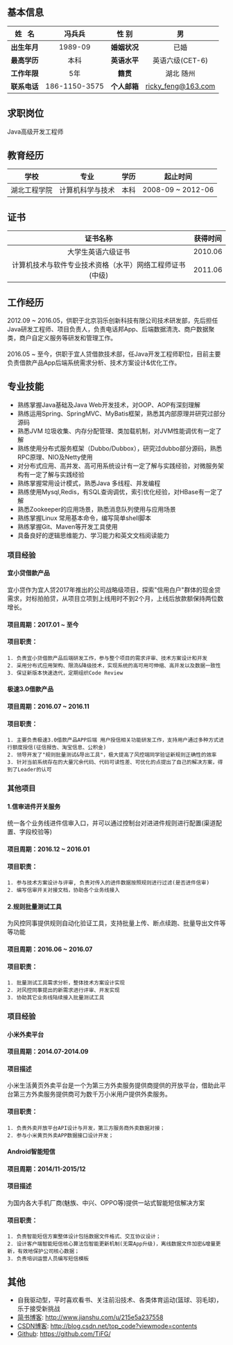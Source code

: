 ## 基本信息
|姓   名 | 冯兵兵 | 性  别 | 男 |
| :----: | :----: | :----: | :----: |
| **出生年月** | 1989-09 | **婚姻状况** | 已婚 |
| **最高学历** | 本科 | **英语水平** | 英语六级(CET-6) |
| **工作年限** | 5年 | **籍贯** | 湖北 随州 |
| **联系电话** | 186-1150-3575 | **个人邮箱** | ricky_feng@163.com |

## 求职岗位
Java高级开发工程师

## 教育经历
|学校 | 专业 | 学历 | 起止时间 |
| :----: | :----: | :----: | :----: |
| 湖北工程学院 | 计算机科学与技术 | 本科 | 2008-09 ~ 2012-06 |

## 证书
| 证书名称 | 获得时间 |
| :----: | :----: |
| 大学生英语六级证书 | 2010.06| 
| 计算机技术与软件专业技术资格（水平）网络工程师证书(中级)| 2011.06| 

## 工作经历
2012.09 ~ 2016.05，供职于北京羽乐创新科技有限公司技术研发部，先后担任Java研发工程师、项目负责人，负责电话邦App、后端数据清洗、商户数据聚类，商户自定义服务等研发和管理工作。
<br>
<br>
2016.05 ~ 至今，供职于宜人贷借款技术部，任Java开发工程师职位，目前主要负责借款产品App后端系统需求分析、技术方案设计&优化工作。

## 专业技能
* 熟练掌握Java基础及Java Web开发技术，对OOP、AOP有深刻理解
* 熟练运用Spring、SpringMVC、MyBatis框架，熟悉其内部原理并研究过部分源码
* 熟悉JVM 垃圾收集、内存分配管理、类加载机制，对JVM性能调优有一定了解
* 熟练使用分布式服务框架（Dubbo/Dubbox），研究过dubbo部分源码，熟悉RPC原理、NIO及Netty使用
* 对分布式应用、高并发、高可用系统设计有一定了解与实践经验，对微服务架构有一定了解与实践经验
* 熟练掌握常用设计模式，熟悉Java 多线程、并发编程
* 熟练使用Mysql,Redis，有SQL查询调优，索引优化经验，对HBase有一定了解
* 熟悉Zookeeper的应用场景，熟悉消息队列使用与应用场景
* 熟练掌握Linux 常用基本命令，编写简单shell脚本
* 熟练掌握Git、Maven等开发工具使用
* 具备良好的逻辑思维能力、学习能力和英文文档阅读能力


### 项目经验
#### 宜小贷借款产品
宜小贷作为宜人贷2017年推出的公司战略级项目，探索"信用白户"群体的现金贷需求，対标拍拍贷，从项目立项到上线用时不到2个月，上线后放款额保持两位数增长。
#### 项目周期：2017.01 ~ 至今
#### 项目职责：
	1. 负责宜小贷借款产品后端研发工作，参与整个项目的需求评审、技术方案设计和开发
	2. 采用分布式应用架构、限流&降级技术，实现系统的高可用可伸缩、高并发以及数据一致性
	3. 保证新版本快速迭代，定期组织Code Review

#### 极速3.0借款产品
#### 项目周期：2016.07 ~ 2016.11 
#### 项目职责：
	1. 主要负责极速3.0借款产品APP后端 用户授信相关功能研发工作，支持用户通过多种方式进行额度授信(征信报告、淘宝信息、公积金)
	2. 领导开发了"规则批量测试&导出工具"，极大提高了风控端同学验证新规则正确性的效率
	3. 针对当前系统存在的大量冗余代码、代码可读性差、可优化的点提出了自己的解决方案，得到了Leader的认可

### 其他项目
#### 1.信审进件开关服务
统一各个业务线进件信审入口，并可以通过控制台对进进件规则进行配置(渠道配置、字段校验等)
#### 项目周期：2016.12 ~ 2016.01
#### 项目职责：
	1. 参与技术方案设计与评审, 负责对传入的进件数据按照规则进行过滤(是否进件信审)
	2. 编写信审开关对接文档，协助各个业务线接入

#### 2.规则批量测试工具
为风控同事提供规则自动化验证工具，支持批量上传、断点续跑、批量导出文件等等功能
#### 项目周期：2016.06 ~ 2016.07
#### 项目职责：
	1. 批量测试工具需求分析，整体技术方案设计实现
	2. 对风控同事提出的新需求进行评审、开发实现
	3. 协助其它业务线陆续接入批量测试工具


### 项目经验
#### 小米外卖平台
#### 项目周期：2014.07-2014.09	
#### 项目描述
小米生活黄页外卖平台是一个为第三方外卖服务提供商提供的开放平台，借助此平台第三方外卖服务提供商可为数千万小米用户提供外卖服务。
#### 项目职责：
	1. 负责外卖开放平台API设计与开发，第三方服务商外卖数据对接；
	2. 参与小米黄页外卖APP数据接口设计开发；

#### Android智能短信
#### 项目周期：2014/11-2015/12
#### 项目描述
为国内各大手机厂商(魅族、中兴、OPPO等)提供一站式智能短信解决方案
#### 项目职责：
	1. 负责智能短信方案整体设计包括数据文件格式、交互协议设计；
	2. 设计客户端智能短信核心算法包智能更新机制(无需App升级)，离线数据文件加密&增量更新，有效地保护公司核心数据；
	3. 负责培训运营人员编写短信模板


## 其他
* 自我驱动型，平时喜欢看书、关注前沿技术、各类体育运动(篮球、羽毛球)，乐于接受新挑战
* [简书博客](http://www.jianshu.com/u/215e5a237558): http://www.jianshu.com/u/215e5a237558<br>
* [CSDN博客](http://blog.csdn.net/top_code?viewmode=contents): http://blog.csdn.net/top_code?viewmode=contents<br>
* [Github](https://github.com/TiFG/): https://github.com/TiFG/



